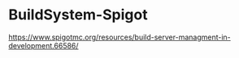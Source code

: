 # BuildSystem-Spigot
https://www.spigotmc.org/resources/build-server-managment-in-development.66586/
